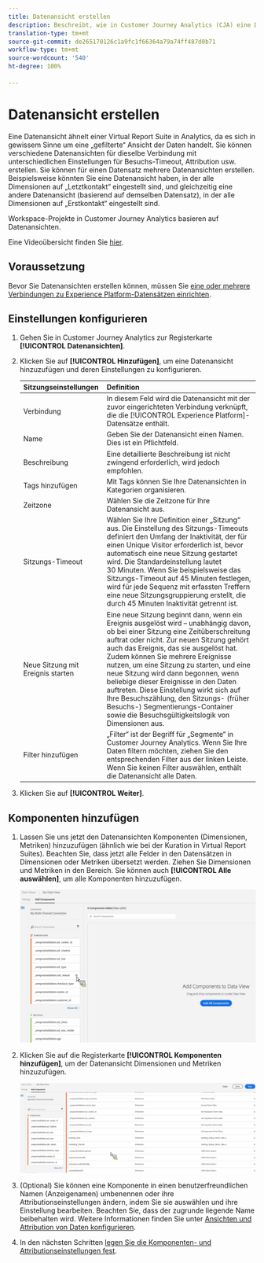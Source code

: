 ```yaml
---
title: Datenansicht erstellen
description: Beschreibt, wie in Customer Journey Analytics (CJA) eine Datenansicht für einen Plattform-Datensatz erstellt wird.
translation-type: tm+mt
source-git-commit: de265170126c1a9fc1f66364a79a74ff487d0b71
workflow-type: tm+mt
source-wordcount: '540'
ht-degree: 100%

---
```



# Datenansicht erstellen

Eine Datenansicht ähnelt einer Virtual Report Suite in Analytics, da es sich in gewissem Sinne um eine „gefilterte“ Ansicht der Daten handelt. Sie können verschiedene Datenansichten für dieselbe Verbindung mit unterschiedlichen Einstellungen für Besuchs-Timeout, Attribution usw. erstellen. Sie können für einen Datensatz mehrere Datenansichten erstellen. Beispielsweise könnten Sie eine Datenansicht haben, in der alle Dimensionen auf „Letztkontakt“ eingestellt sind, und gleichzeitig eine andere Datenansicht (basierend auf demselben Datensatz), in der alle Dimensionen auf „Erstkontakt“ eingestellt sind.

Workspace-Projekte in Customer Journey Analytics basieren auf Datenansichten.

Eine Videoübersicht finden Sie [hier](https://docs.adobe.com/content/help/en/platform-learn/tutorials/cja/basic-configuration-for-data-views.html).

## Voraussetzung

Bevor Sie Datenansichten erstellen können, müssen Sie [eine oder mehrere Verbindungen zu Experience Platform-Datensätzen einrichten](/help/connections/create-connection.md).

## Einstellungen konfigurieren

1. Gehen Sie in Customer Journey Analytics zur Registerkarte **[!UICONTROL Datenansichten]**.

1. Klicken Sie auf **[!UICONTROL Hinzufügen]**, um eine Datenansicht hinzuzufügen und deren Einstellungen zu konfigurieren.

   | Sitzungseinstellungen | Definition |
   |---|---|
   | Verbindung | In diesem Feld wird die Datenansicht mit der zuvor eingerichteten Verbindung verknüpft, die die [!UICONTROL Experience Platform]-Datensätze enthält. |
   | Name | Geben Sie der Datenansicht einen Namen. Dies ist ein Pflichtfeld. |
   | Beschreibung | Eine detaillierte Beschreibung ist nicht zwingend erforderlich, wird jedoch empfohlen. |
   | Tags hinzufügen | Mit Tags können Sie Ihre Datenansichten in Kategorien organisieren. |
   | Zeitzone | Wählen Sie die Zeitzone für Ihre Datenansicht aus. |
   | Sitzungs-Timeout | Wählen Sie Ihre Definition einer „Sitzung“ aus. Die Einstellung des Sitzungs-Timeouts definiert den Umfang der Inaktivität, der für einen Unique Visitor erforderlich ist, bevor automatisch eine neue Sitzung gestartet wird. Die Standardeinstellung lautet 30 Minuten. Wenn Sie beispielsweise das Sitzungs-Timeout auf 45 Minuten festlegen, wird für jede Sequenz mit erfassten Treffern eine neue Sitzungsgruppierung erstellt, die durch 45 Minuten Inaktivität getrennt ist. <!--This setting impacts not only your visit counts, but also how visit segment containers are evaluated, and the visit expiration logic for any eVars expiring on visit. Decreasing the session timeout will likely increase the total number of visits in your reporting, while increasing the visit timeout will likely decrease the total number of visits in your reporting. This needs to be reviewed.--> |
   | Neue Sitzung mit Ereignis starten | Eine neue Sitzung beginnt dann, wenn ein Ereignis ausgelöst wird – unabhängig davon, ob bei einer Sitzung eine Zeitüberschreitung auftrat oder nicht. Zur neuen Sitzung gehört auch das Ereignis, das sie ausgelöst hat. Zudem können Sie mehrere Ereignisse nutzen, um eine Sitzung zu starten, und eine neue Sitzung wird dann begonnen, wenn beliebige dieser Ereignisse in den Daten auftreten. Diese Einstellung wirkt sich auf Ihre Besuchszählung, den Sitzungs- (früher Besuchs-) Segmentierungs-Container sowie die Besuchsgültigkeitslogik von Dimensionen aus. |
   | Filter hinzufügen | „Filter“ ist der Begriff für „Segmente“ in Customer Journey Analytics. Wenn Sie Ihre Daten filtern möchten, ziehen Sie den entsprechenden Filter aus der linken Leiste. Wenn Sie keinen Filter auswählen, enthält die Datenansicht alle Daten. |

1. Klicken Sie auf **[!UICONTROL Weiter]**.

## Komponenten hinzufügen

1. Lassen Sie uns jetzt den Datenansichten Komponenten (Dimensionen, Metriken) hinzuzufügen (ähnlich wie bei der Kuration in Virtual Report Suites). Beachten Sie, dass jetzt alle Felder in den Datensätzen in Dimensionen oder Metriken übersetzt werden. Ziehen Sie Dimensionen und Metriken in den Bereich. Sie können auch **[!UICONTROL Alle auswählen]**, um alle Komponenten hinzuzufügen.

   ![](assets/add-all-components.png)

1. Klicken Sie auf die Registerkarte **[!UICONTROL Komponenten hinzufügen]**, um der Datenansicht Dimensionen und Metriken hinzuzufügen.

   ![](assets/add-all-components2.png)

1. (Optional) Sie können eine Komponente in einen benutzerfreundlichen Namen (Anzeigenamen) umbenennen oder ihre Attributionseinstellungen ändern, indem Sie sie auswählen und ihre Einstellung bearbeiten. Beachten Sie, dass der zugrunde liegende Name beibehalten wird. Weitere Informationen finden Sie unter [Ansichten und Attribution von Daten konfigurieren](/help/data-views/configure-dataviews.md).

1. In den nächsten Schritten [legen Sie die Komponenten- und Attributionseinstellungen fest](/help/data-views/configure-dataviews.md).
